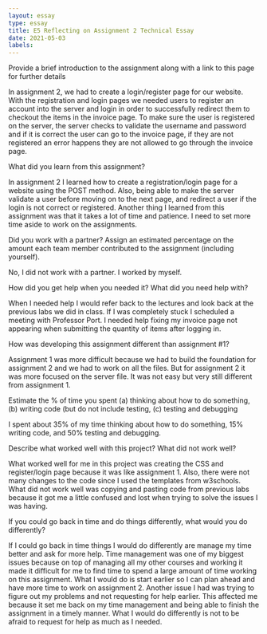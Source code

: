 ```yaml
---
layout: essay
type: essay
title: E5 Reflecting on Assignment 2 Technical Essay
date: 2021-05-03
labels:
---
```


Provide a brief introduction to the assignment along with a link to this page for further details

In assignment 2, we had to create a login/register page for our website. With the registration and login pages we needed users to register an account into the server and login in order to successfully redirect them to checkout the items in the invoice page. To make sure the user is registered on the server, the server checks to validate the username and password and if it is correct the user can go to the invoice page, if they are not registered an error happens they are not allowed to go through the invoice page.

What did you learn from this assignment?

In assignment 2 I learned how to create a registration/login page for a website using the POST method. Also, being able to make the server validate a user before moving on to the next page, and redirect a user if the login is not correct or registered.
Another thing I learned from this assignment was that it takes a lot of time and patience. I need to set more time aside to work on the assignments.

Did you work with a partner? Assign an estimated percentage on the amount each team member contributed to the assignment (including yourself).

No, I did not work with a partner. I worked by myself.

How did you get help when you needed it? What did you need help with?

When I needed help I would refer back to the lectures and look back at the previous labs we did in class. If I was completely stuck I scheduled a meeting with Professor Port. I needed help fixing my invoice page not appearing when submitting the quantity of items after logging in.

How was developing this assignment different than assignment #1?

Assignment 1 was more difficult because we had to build the foundation for assignment 2 and we had to work on all the files. But for assignment 2 it was more focused on the server file. It was not easy but very still different from assignment 1.

Estimate the % of time you spent (a) thinking about how to do something, (b) writing code (but do not include testing, (c) testing and debugging

I spent about 35% of my time thinking about how to do something, 15% writing code, and 50% testing and debugging.

Describe what worked well with this project? What did not work well?

What worked well for me in this project was creating the CSS and register/login page because it was like assignment 1. Also, there were not many changes to the code since I used the templates from w3schools.
What did not work well was copying and pasting code from previous labs because it got me a little confused and lost when trying to solve the issues I was having.

If you could go back in time and do things differently, what would you do differently?

If I could go back in time things I would do differently are manage my time better and ask for more help. Time management was one of my biggest issues because on top of managing all my other courses and working it made it difficult for me to find time to spend a large amount of time working on this assignment. What I would do is start earlier so I can plan ahead and have more time to work on assignment 2. Another issue I had was trying to figure out my problems and not requesting for help earlier. This affected me because it set me back on my time management and being able to finish the assignment in a timely manner. What I would do differently is not to be afraid to request for help as much as I needed. 
